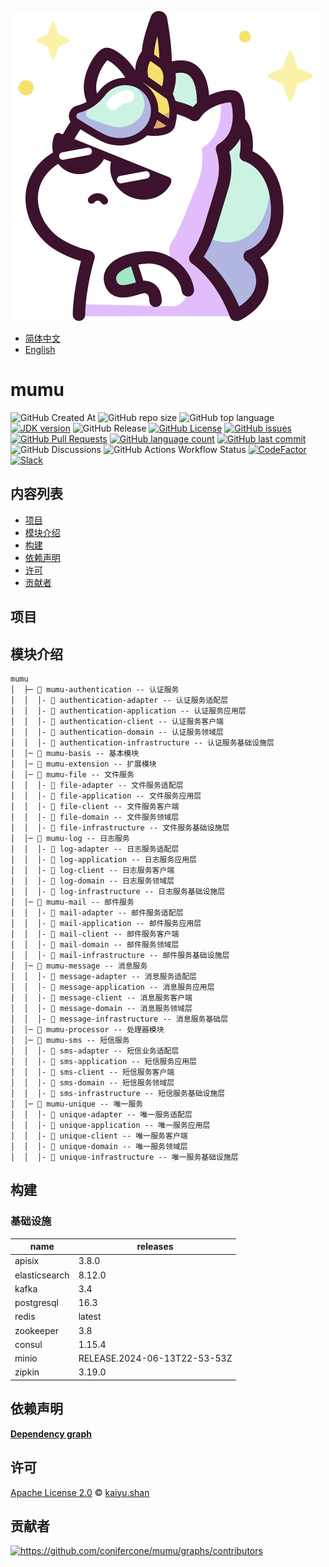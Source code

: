 ![mumu](./logo.svg)

- [简体中文](README.zh_CN.md)
- [English](README.md)

# mumu

![GitHub Created At](https://img.shields.io/github/created-at/conifercone/mumu)
![GitHub repo size](https://img.shields.io/github/repo-size/conifercone/mumu)
![GitHub top language](https://img.shields.io/github/languages/top/conifercone/mumu)
[![JDK version](https://img.shields.io/badge/JDK-21+-green.svg)](https://www.oracle.com/java/technologies/javase/jdk21-archive-downloads.html)
![GitHub Release](https://img.shields.io/github/v/release/conifercone/mumu)
[![GitHub License](https://img.shields.io/github/license/conifercone/mumu)](https://github.com/conifercone/mumu)
[![GitHub issues](https://img.shields.io/github/issues/conifercone/mumu)](https://github.com/conifercone/mumu/issues)
[![GitHub Pull Requests](https://img.shields.io/github/issues-pr/conifercone/mumu)](https://github.com/conifercone/mumu/pulls)
[![GitHub language count](https://img.shields.io/github/languages/count/conifercone/mumu)](https://github.com/conifercone/mumu)
[![GitHub last commit](https://img.shields.io/github/last-commit/conifercone/mumu/develop)](https://github.com/conifercone/mumu)
![GitHub Discussions](https://img.shields.io/github/discussions/conifercone/mumu)
![GitHub Actions Workflow Status](https://img.shields.io/github/actions/workflow/status/conifercone/mumu/dependency-submission.yml)
[![CodeFactor](https://www.codefactor.io/repository/github/conifercone/mumu/badge)](https://www.codefactor.io/repository/github/conifercone/mumu)
[![Slack](https://img.shields.io/badge/Slack-Join%20Our%20Community-green)](https://join.slack.com/t/mumu-community/shared_invite/zt-2ov97fcpj-bFJZmpXSp5YZWSU9zD7S5g)

## 内容列表

- [项目](#项目)
- [模块介绍](#模块介绍)
- [构建](#构建)
- [依赖声明](#依赖声明)
- [许可](#许可)
- [贡献者](#贡献者)

## 项目

## 模块介绍

```text
mumu
│  ├─ 📂 mumu-authentication -- 认证服务
│  │  │- 📂 authentication-adapter -- 认证服务适配层
│  │  │- 📂 authentication-application -- 认证服务应用层
│  │  │- 📂 authentication-client -- 认证服务客户端
│  │  │- 📂 authentication-domain -- 认证服务领域层
│  │  │- 📂 authentication-infrastructure -- 认证服务基础设施层
│  │─ 📂 mumu-basis -- 基本模块
│  │─ 📂 mumu-extension -- 扩展模块
│  │─ 📂 mumu-file -- 文件服务
│  │  │- 📂 file-adapter -- 文件服务适配层
│  │  │- 📂 file-application -- 文件服务应用层
│  │  │- 📂 file-client -- 文件服务客户端
│  │  │- 📂 file-domain -- 文件服务领域层
│  │  │- 📂 file-infrastructure -- 文件服务基础设施层
│  │─ 📂 mumu-log -- 日志服务
│  │  │- 📂 log-adapter -- 日志服务适配层
│  │  │- 📂 log-application -- 日志服务应用层
│  │  │- 📂 log-client -- 日志服务客户端
│  │  │- 📂 log-domain -- 日志服务领域层
│  │  │- 📂 log-infrastructure -- 日志服务基础设施层
│  │─ 📂 mumu-mail -- 邮件服务
│  │  │- 📂 mail-adapter -- 邮件服务适配层
│  │  │- 📂 mail-application -- 邮件服务应用层
│  │  │- 📂 mail-client -- 邮件服务客户端
│  │  │- 📂 mail-domain -- 邮件服务领域层
│  │  │- 📂 mail-infrastructure -- 邮件服务基础设施层
│  │─ 📂 mumu-message -- 消息服务
│  │  │- 📂 message-adapter -- 消息服务适配层
│  │  │- 📂 message-application -- 消息服务应用层
│  │  │- 📂 message-client -- 消息服务客户端
│  │  │- 📂 message-domain -- 消息服务领域层
│  │  │- 📂 message-infrastructure -- 消息服务基础层
│  │─ 📂 mumu-processor -- 处理器模块
│  │─ 📂 mumu-sms -- 短信服务
│  │  │- 📂 sms-adapter -- 短信业务适配层
│  │  │- 📂 sms-application -- 短信服务应用层
│  │  │- 📂 sms-client -- 短信服务客户端
│  │  │- 📂 sms-domain -- 短信服务领域层
│  │  │- 📂 sms-infrastructure -- 短信服务基础设施层
│  │─ 📂 mumu-unique -- 唯一服务
│  │  │- 📂 unique-adapter -- 唯一服务适配层
│  │  │- 📂 unique-application -- 唯一服务应用层
│  │  │- 📂 unique-client -- 唯一服务客户端
│  │  │- 📂 unique-domain -- 唯一服务领域层
│  │  │- 📂 unique-infrastructure -- 唯一服务基础设施层
```

## 构建

### 基础设施

| name          | releases                     |
|---------------|------------------------------|
| apisix        | 3.8.0                        |
| elasticsearch | 8.12.0                       |
| kafka         | 3.4                          |
| postgresql    | 16.3                         |
| redis         | latest                       |
| zookeeper     | 3.8                          |
| consul        | 1.15.4                       |
| minio         | RELEASE.2024-06-13T22-53-53Z |
| zipkin        | 3.19.0                       |

## 依赖声明

[**Dependency graph**](https://github.com/conifercone/mumu/network/dependencies)

## 许可

[Apache License 2.0](LICENSE) © <a href="mailto:kaiyu.shan@outlook.com">kaiyu.shan</a>

## 贡献者

<a href="https://github.com/conifercone/mumu/graphs/contributors">
  <img src="https://contrib.rocks/image?repo=conifercone/mumu"  alt="https://github.com/conifercone/mumu/graphs/contributors"/>
</a>

